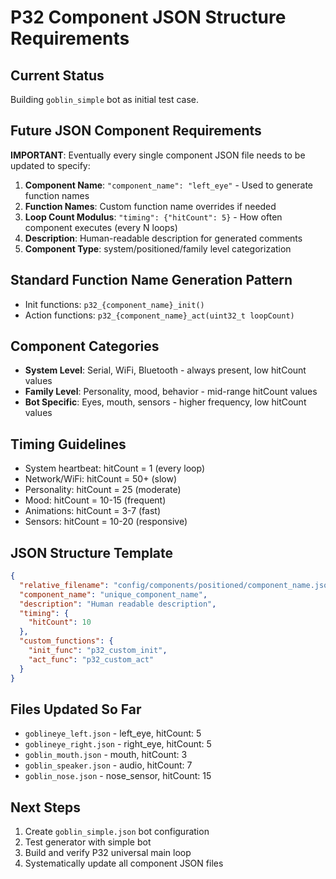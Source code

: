 # P32 Component JSON Structure Requirements

## Current Status
Building `goblin_simple` bot as initial test case.

## Future JSON Component Requirements
**IMPORTANT**: Eventually every single component JSON file needs to be updated to specify:

1. **Component Name**: `"component_name": "left_eye"` - Used to generate function names
2. **Function Names**: Custom function name overrides if needed
3. **Loop Count Modulus**: `"timing": {"hitCount": 5}` - How often component executes (every N loops)  
4. **Description**: Human-readable description for generated comments
5. **Component Type**: system/positioned/family level categorization

## Standard Function Name Generation Pattern
- Init functions: `p32_{component_name}_init()`
- Action functions: `p32_{component_name}_act(uint32_t loopCount)`

## Component Categories
- **System Level**: Serial, WiFi, Bluetooth - always present, low hitCount values
- **Family Level**: Personality, mood, behavior - mid-range hitCount values  
- **Bot Specific**: Eyes, mouth, sensors - higher frequency, low hitCount values

## Timing Guidelines
- System heartbeat: hitCount = 1 (every loop)
- Network/WiFi: hitCount = 50+ (slow)
- Personality: hitCount = 25 (moderate)
- Mood: hitCount = 10-15 (frequent)
- Animations: hitCount = 3-7 (fast)
- Sensors: hitCount = 10-20 (responsive)

## JSON Structure Template
```json
{
  "relative_filename": "config/components/positioned/component_name.json",
  "component_name": "unique_component_name",
  "description": "Human readable description",
  "timing": {
    "hitCount": 10
  },
  "custom_functions": {
    "init_func": "p32_custom_init", 
    "act_func": "p32_custom_act"
  }
}
```

## Files Updated So Far
- `goblineye_left.json` - left_eye, hitCount: 5
- `goblineye_right.json` - right_eye, hitCount: 5  
- `goblin_mouth.json` - mouth, hitCount: 3
- `goblin_speaker.json` - audio, hitCount: 7
- `goblin_nose.json` - nose_sensor, hitCount: 15

## Next Steps
1. Create `goblin_simple.json` bot configuration
2. Test generator with simple bot
3. Build and verify P32 universal main loop
4. Systematically update all component JSON files